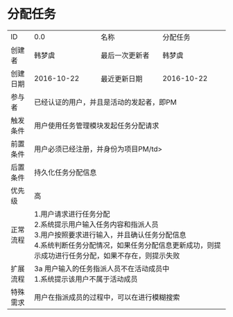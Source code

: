 # 分配任务
<table>
<tbody>
<tr><td>ID</td><td>0.0</td><td>名称</td><td>分配任务</td></tr>
<tr><td>创建者</td><td>韩梦虞</td><td>最后一次更新者</td><td>韩梦虞</td></tr>
<tr><td>创建日期</td><td>2016-10-22</td><td>最近更新日期</td><td>2016-10-22</td></tr>
<tr><td>参与者</td><td colspan="3">已经认证的用户，并且是活动的发起者，即PM</td></tr>
<tr><td>触发条件</td><td colspan="3">用户使用任务管理模块发起任务分配请求 </td></tr>
<tr><td>前置条件</td><td colspan="3">用户必须已经注册，并身份为项目PM/td></tr>
<tr><td>后置条件</td><td colspan="3">持久化任务分配信息</td></tr>
<tr><td>优先级</td><td colspan="3">高</td></tr>
<tr><td>正常流程</td><td colspan="3">1.用户请求进行任务分配<br>2.系统提示用户输入任务内容和指派人员<br>3.用户按照要求进行输入，并且确认任务分配信息<br>4.系统判断任务分配情况，如果任务分配信息更新成功，则提示成功进行任务分配，如果不存在，则提示失败</td></tr>
<tr><td>扩展流程</td><td colspan="3">3a 用户输入的任务指派人员不在活动成员中<br>1.系统提示该用户不属于活动成员</td></tr>
<tr><td>特殊需求</td><td colspan="3">用户在指派成员的过程中，可以在进行模糊搜索</td></tr>
</tbody>
</table>
